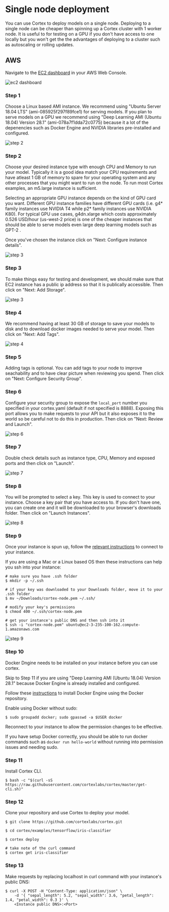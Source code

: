 # Single node deployment

You can use Cortex to deploy models on a single node. Deploying to a single node can be cheaper than spinning up a Cortex cluster with 1 worker node. It is useful to for testing on a GPU if you don't have access to one locally but you won't get the the advantages of deploying to a cluster such as autoscaling or rolling updates.

## AWS

Navigate to the [EC2 dashboard](https://console.aws.amazon.com/ec2/v2/home) in your AWS Web Console.

![ec2 dashboard](https://user-images.githubusercontent.com/4365343/81063901-ad370180-8ea6-11ea-8cd8-f552911043a9.png)

### Step 1

Choose a Linux based AMI instance. We recommend using "Ubuntu Server 18.04 LTS" (ami-085925f297f89fce1) for serving models. If you plan to serve models on a GPU we recommend using "Deep Learning AMI (Ubuntu 18.04) Version 28.1" (ami-078a7f1dda72c0775) because it a lot of the depenencies such as Docker Engine and NVIDIA libraries pre-installed and configured.

![step 2](https://user-images.githubusercontent.com/4365343/81064199-41a16400-8ea7-11ea-8d69-ae4ead6bf0be.png)

### Step 2

Choose your desired instance type with enough CPU and Memory to run your model. Typically it is a good idea match your CPU requirements and have atleast 1 GB of memory to spare for your operating system and any other processes that you might want to run on the node. To run most Cortex examples, an m5.large instance is sufficient.

Selecting an appropriate GPU instance depends on the kind of GPU card you want. Different GPU instance families have different GPU cards (i.e. g4* family instances use NVIDIA T4 while p2* family instances use NVIDIA K80). For typical GPU use cases, g4dn.xlarge which costs approximately 0.526 USD/hour (us-west-2 price) is one of the cheaper instances that should be able to serve models even large deep learning models such as GPT-2 .

Once you've chosen the instance click on "Next: Configure instance details".

![step 3](https://user-images.githubusercontent.com/4365343/81065727-07859180-8eaa-11ea-9293-af89906e4c6a.png)

### Step 3

To make things easy for testing and development, we should make sure that EC2 instance has a public ip address so that it is publically accessible. Then click on "Next: Add Storage".

![step 3](https://user-images.githubusercontent.com/4365343/81064806-5af6e000-8ea8-11ea-8e94-838fbea2710f.png)

### Step 4

We recommend having at least 30 GB of storage to save your models to disk and to download docker images needed to serve your model. Then click on "Next: Add Tags".

![step 4](https://user-images.githubusercontent.com/4365343/81078638-7cfa5d80-8ebc-11ea-820d-3baba690dbf8.png)

### Step 5

Adding tags is optional. You can add tags to your node to improve seachability and to have clear picture when reviewing you spend. Then click on "Next: Configure Security Group".

### Step 6

Configure your security group to expose the `local_port` number you specified in your cortex.yaml (default if not specified is 8888). Exposing this port allows you to make requests to your API but it also exposes it to the world so be careful not to do this in production. Then click on "Next: Review and Launch".

![step 6](https://user-images.githubusercontent.com/4365343/81065102-e2445380-8ea8-11ea-96e0-65676a0bafa8.png)

### Step 7

Double check details such as instance type, CPU, Memory and exposed ports and then click on "Launch".

![step 7](https://user-images.githubusercontent.com/4365343/81065800-26842380-8eaa-11ea-9c73-60ba0586ba38.png)

### Step 8

You will be prompted to select a key. This key is used to connect to your instance. Choose a key pair that you have access to. If you don't have one, you can create one and it will be downloaded to your browser's downloads folder. Then click on "Launch Instances".

![step 8](https://user-images.githubusercontent.com/4365343/81074878-9d73e900-8eb7-11ea-9c03-79ffea902dee.png)

### Step 9

Once your instance is spun up, follow the [relevant instructions](https://docs.aws.amazon.com/AWSEC2/latest/UserGuide/AccessingInstances.html) to connect to your instance.


If you are using a Mac or a Linux based OS then these instructions can help you ssh into your instance:
```
# make sure you have .ssh folder
$ mkdir -p ~/.ssh

# if your key was downloaded to your Downloads folder, move it to your .ssh folder
$ mv ~/Downloads/cortex-node.pem ~/.ssh/

# modify your key's permissions
$ chmod 400 ~/.ssh/cortex-node.pem

# get your instance's public DNS and then ssh into it
$ ssh -i "cortex-node.pem" ubuntu@ec2-3-235-100-162.compute-1.amazonaws.com
```

![step 9](https://user-images.githubusercontent.com/4365343/81078225-f180cc80-8ebb-11ea-81ae-5f5f0e76e623.png)

### Step 10

Docker Dngine needs to be installed on your instance before you can use cortex.

Skip to Step 11 if you are using "Deep Learning AMI (Ubuntu 18.04) Version 28.1" because Docker Engine is already installed and configured.

Follow these [instructions](https://docs.docker.com/engine/install/ubuntu/#install-using-the-repository
) to install Docker Engine using the Docker repository.

Enable using Docker without sudo:
```
$ sudo groupadd docker; sudo gpasswd -a $USER docker
```

Reconnect to your instance to allow the permission changes to be effective.

If you have setup Docker correctly, you should be able to run docker commands such as `docker run hello-world` without running into permission issues and needing sudo.

### Step 11

Install Cortex CLI.

<!-- CORTEX_VERSION_MINOR -->
```
$ bash -c "$(curl -sS https://raw.githubusercontent.com/cortexlabs/cortex/master/get-cli.sh)"
```

### Step 12

Clone your repository and use Cortex to deploy your model.
```
$ git clone https://github.com/cortexlabs/cortex.git

$ cd cortex/examples/tensorflow/iris-classifier

$ cortex deploy

# take note of the curl command
$ cortex get iris-classifier
```

### Step 13

Make requests by replacing localhost in curl command with your instance's public DNS:
```
$ curl -X POST -H "Content-Type: application/json" \
    -d '{ "sepal_length": 5.2, "sepal_width": 3.6, "petal_length": 1.4, "petal_width": 0.3 }' \
    <Instance public DNS>:<Port>
```
